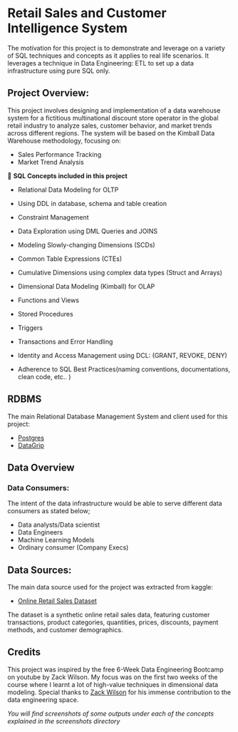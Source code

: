 # Retail Sales and Customer Intelligence System

The motivation for this project is to demonstrate and leverage on a variety of SQL techniques and concepts as it applies to real life scenarios.
It leverages a technique in Data Engineering: ETL to set up a data infrastructure using pure SQL only.


## Project Overview:

This project involves designing and implementation of a data warehouse system for a fictitious multinational discount store operator in the global retail industry to analyze sales, customer behavior, and market trends across different regions. The system will be based on the Kimball Data Warehouse methodology, focusing on:

- Sales Performance Tracking
- Market Trend Analysis



:wrench: **SQL Concepts included in this project**

- Relational Data Modeling for OLTP
- Using DDL in database, schema and table creation
- Constraint Management
- Data Exploration using DML Queries and JOINS
- Modeling Slowly-changing Dimensions (SCDs)
- Common Table Expressions (CTEs)
- Cumulative Dimensions using complex data types (Struct and Arrays)
- Dimensional Data Modeling (Kimball) for OLAP

- Functions and Views
- Stored Procedures
- Triggers
- Transactions and Error Handling
- Identity and Access Management using DCL: (GRANT, REVOKE, DENY)
- Adherence to SQL Best Practices(naming conventions, documentations, clean code, etc.. )


## RDBMS 

The main Relational Database Management System and client used for this project:
- [Postgres](https://www.postgresql.org/)
- [DataGrip](https://www.jetbrains.com/datagrip/)


## Data Overview

### Data Consumers:

The intent of the data infrastructure would be able to serve different data consumers as stated below;

- Data analysts/Data scientist
- Data Engineers
- Machine Learning Models
- Ordinary consumer (Company Execs)


## Data Sources:

The main data source used for the project was extracted from kaggle: 

- [Online Retail Sales Dataset](https://www.kaggle.com/datasets/arnavsmayan/online-retail-sales-dataset)

The dataset is a synthetic online retail sales data, featuring customer transactions, product categories, quantities, prices, discounts, payment methods, and customer demographics.





## Credits

This project was inspired by the free 6-Week Data Engineering Bootcamp on youtube by Zack Wilson. My focus was on the first two weeks of the course where I learnt a lot of high-value techniques in dimensional data modeling. Special thanks to [Zack Wilson](https://github.com/EcZachly) for his immense contribution to the data engineering space.




_You will find screenshots of some outputs under each of the concepts explained in the screenshots directory_

